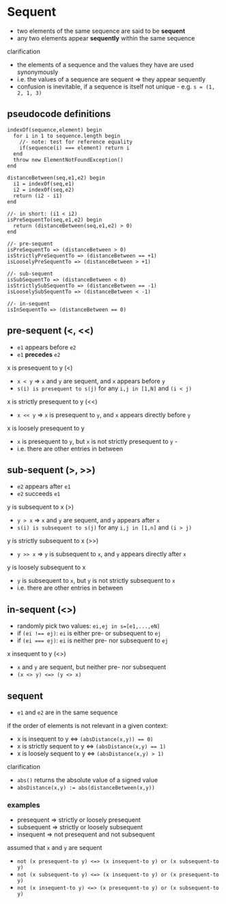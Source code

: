 
<!-- ======================================================================= -->
# Sequent

* two elements of the same sequence are said to be **sequent**
* any two elements appear **sequently** within the same sequence

clarification

* the elements of a sequence and the values they have are used synonymously
* i.e. the values of a sequence are sequent => they appear sequently
* confusion is inevitable, if a sequence is itself not unique -
  e.g. `s = (1, 2, 1, 3)`

<!-- ======================================================================= -->
## pseudocode definitions

```
indexOf(sequence,element) begin
  for i in 1 to sequence.length begin
    //- note: test for reference equality
    if(sequence(i) === element) return i
  end
  throw new ElementNotFoundException()
end

distanceBetween(seq,e1,e2) begin
  i1 = indexOf(seq,e1)
  i2 = indexOf(seq,e2)
  return (i2 - i1)
end

//- in short: (i1 < i2)
isPreSequentTo(seq,e1,e2) begin
  return (distanceBetween(seq,e1,e2) > 0)
end

//- pre-sequent
isPreSequentTo => (distanceBetween > 0)
isStrictlyPreSequentTo => (distanceBetween == +1)
isLooselyPreSequentTo => (distanceBetween > +1)

//- sub-sequent
isSubSequentTo => (distanceBetween < 0)
isStrictlySubSequentTo => (distanceBetween == -1)
isLooselySubSequentTo => (distanceBetween < -1)

//- in-sequent
isInSequentTo => (distanceBetween == 0)
```

<!-- ======================================================================= -->
## pre-sequent (<, <<)

* `e1` appears before `e2`
* `e1` **precedes** `e2`

x is presequent to y (<)

* `x < y` => `x` and `y` are sequent, and `x` appears before `y`
* `s(i) is presequent to s(j)` for any `i,j in [1,N]` and `(i < j)`

x is strictly presequent to y (<<)

* `x << y` => `x` is presequent to `y`, and `x` appears directly before `y`

x is loosely presequent to y

* `x` is presequent to `y`, but `x` is not strictly presequent to `y` -
* i.e. there are other entries in between

<!-- ======================================================================= -->
## sub-sequent (>, >>)

* `e2` appears after `e1`
* `e2` succeeds `e1`

y is subsequent to x (>)

* `y > x` => `x` and `y` are sequent, and `y` appears after `x`
* `s(i) is subsequent to s(j)` for any `i,j in [1,n]` and `(i > j)`

y is strictly subsequent to x (>>)

* `y >> x` => `y` is subsequent to `x`, and `y` appears directly after `x`

y is loosely subsequent to x

* `y` is subsequent to `x`, but `y` is not strictly subsequent to `x`
* i.e. there are other entries in between

<!-- ======================================================================= -->
## in-sequent (<>)

* randomly pick two values: `ei,ej in s=[e1,...,eN]`
* if `(ei !== ej)`: `ei` is either pre- or subsequent to `ej`
* if `(ei === ej)`: `ei` is neither pre- nor subsequent to `ej`

x insequent to y (<>)

* `x` and `y` are sequent, but neither pre- nor subsequent
* `(x <> y) <=> (y <> x)`

<!-- ======================================================================= -->
## sequent

* `e1` and `e2` are in the same sequence

if the order of elements is not relevant in a given context:

* x is insequent to y <=> `(absDistance(x,y)) == 0)`
* x is strictly sequent to y <=> `(absDistance(x,y) == 1)`
* x is loosely sequent to y <=> `(absDistance(x,y) > 1)`

clarification

* `abs()` returns the absolute value of a signed value
* `absDistance(x,y) := abs(distanceBetween(x,y))`

<!-- ======================================================================= -->
### examples

* presequent => strictly or loosely presequent
* subsequent => strictly or loosely subsequent
* insequent => not presequent and not subsequent

assumed that `x` and `y` are sequent

* `not (x presequent-to y) <=> (x insequent-to y) or (x subsequent-to y)`
* `not (x subsequent-to y) <=> (x insequent-to y) or (x presequent-to y)`
* `not (x insequent-to y) <=> (x presequent-to y) or (x subsequent-to y)`
